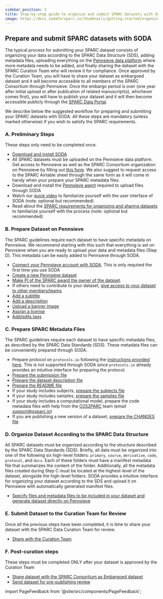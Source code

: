 ```yaml
---
sidebar_position: 3
title: Step-by-step guide to organize and submit SPARC datasets with SODA for SPARC
image: https://docs.sodaforsparc.io/thumbnails/getting-started/organize-and-submit-a-new-sparc-dataset-with-soda.png
---
```


## Prepare and submit SPARC datasets with SODA

The typical process for submitting your SPARC dataset consists of organizing your data according to the SPARC Data Structure (SDS), adding metadata files, uploading everything on the [Pennsieve data platform](https://app.pennsieve.io/) where more metadata needs to be added, and finally sharing the dataset with the SPARC Curation Team who will review it for compliance. Once approved by the Curation Team, you will have to share your dataset as embargoed dataset and it will become accessible to all members of the SPARC Consortium through Pennsieve. Once the embargo period is over (one year after initial upload or after publication of related manuscript(s), whichever comes first), you will have to publish your dataset and it will then become accessible publicly through the [SPARC Data Portal](https://sparc.science/).

We describe below the suggested workflow for preparing and submitting your SPARC datasets with SODA. All these steps are mandatory (unless marked otherwise) if you wish to satisfy the SPARC requirements.

### A. Preliminary Steps

These steps only need to be completed once.

- <a href="../getting-started/download-soda" target="\_blank"> Download and install SODA </a>
- All SPARC datasets must be uploaded on the Pennsieve data platform. Get access to Pennsieve as well as the SPARC Consortium organization on Pennsieve by filling out [this form](https://www.wrike.com/frontend/requestforms/index.html?token=eyJhY2NvdW50SWQiOjMyMDM1ODgsInRhc2tGb3JtSWQiOjUwMzQzN30JNDgwNTg4NjU3MjA3Nwk0MTg5ZTY0ODEyZGYxNTU1ZDJkYmU5MzIxNWZiNTQyZWUwZTMzY2U4NDQ5ODI0ZWI0YzZiMWZhNjVhYzgyOTRm). We also suggest to request access to the SPARC Airtable sheet through the same form as it will come in handy when your prepare your SPARC metadata files.
- Download and install the [Pennsieve agent](https://docs.pennsieve.io/docs/the-pennsieve-agent) required to upload files through SODA
- Watch our [quick video](../getting-started/user-interface) to familiarize yourself with the user interface of SODA (note: optional but recommended)
- Read about the [SPARC requirements for organizing and sharing datasets](https://sparc.science/help/7k8nEPuw3FjOq2HuS8OVsd) to familiarize yourself with the process (note: optional but recommended)

### B. Prepare Dataset on Pennsieve

The SPARC guidelines require each dataset to have specific metadata on Pennsieve. We recommend starting with this such that everything is set on Pennsieve when you are ready to upload your data and metadata files (Step D). This metadata can be easily added to Pennsieve through SODA.

- [Connect your Pennsieve account with SODA](../manage-dataset/connect-your-pennsieve-account-with-soda). This is only required the first time you use SODA
- [Create a new Pennsieve dataset](../manage-dataset/create-a-new-dataset)
- [Make PI of the SPARC award the owner of the dataset](../manage-dataset/make-pi-owner-of-dataset).
- If others need to contribute to your dataset, [give access to your dataset to other members/teams](../manage-dataset/add-edit-permissions)
- [Add a subtitle](../manage-dataset/add-edit-subtitle)
- [Add a description](../manage-dataset/add-edit-description)
- [Upload a banner image](../manage-dataset/upload-a-banner-image)
- [Assign a license](../manage-dataset/assign-a-license)
- [Add/edits tags](../manage-dataset/add-edit-tags)

### C. Prepare SPARC Metadata Files

The SPARC guidelines require each dataset to have specific metadata files, as described by the SPARC Data Standards (SDS). These metadata files can be conveniently prepared through SODA.

- Prepare protocol on `protocols.io` following the [instructions provided here](https://sparc.science/help/1slXZSS2XtTYQsdY6mEJi5). This is not supported through SODA since `protocols.io` already provides an intuitive interface for preparing the protocol.
- [Prepare the submission file](../prepare-metadata/create-submission)
- [Prepare the dataset description file](../prepare-metadata/create-dataset-description)
- [Prepare the README file](../prepare-metadata/create-readme)
- If your study includes subjects, [prepare the subjects file](../prepare-metadata/create-subjects)
- If your study includes samples, [prepare the samples file](../prepare-metadata/create-samples)
- If your study includes a computational model, prepare the code metadata files with help from the [O2S2PARC](https://osparc.io/) team (email support@osparc.io)
- If you are publishing a new version of a dataset, [prepare the CHANGES file](../prepare-metadata/create-changes-txt)

### D. Organize Dataset According to the SPARC Data Structure

All SPARC datasets must be organized according to the structure described by the SPARC Data Standards (SDS). Briefly, all data must be organized into one of the following six high-level folders: `primary`, `source`, `derivative`, `code`, `protocol`, and `docs`. Each of these folders must have a manifest metadata file that summarizes the content of the folder. Additionally, all the metadata files created during Step C must be located at the highest-level of the dataset, alongside the high-level folders. SODA provides a intuitive interface for organizing your dataset according to the SDS and upload it on Pennsieve with automatically generated manifest files.

- [Specify files and metadata files to be included in your dataset and generate dataset directly on Pennsieve](../prepare-dataset/organize-dataset)

### E. Submit Dataset to the Curation Team for Review

Once all the previous steps have been completed, it is time to share your dataset with the SPARC Data Curation Team for review.

- [Share with the Curation Team](../disseminate-dataset/share-with-curation-team)

### F. Post-curation steps

These steps must be completed ONLY after your dataset is approved by the Curation Team

- [Share dataset with the SPARC Consortium as Embargoed dataset](../disseminate-dataset/share-with-sparc-consortium)
- [Send dataset for pre-publishing review](../disseminate-dataset/submit-for-pre-publishing-review)

import PageFeedback from '@site/src/components/PageFeedback';

<PageFeedback />
